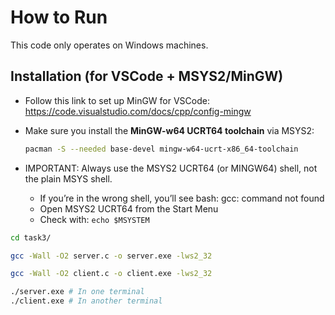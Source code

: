 # How to Run

This code only operates on Windows machines.

## Installation (for VSCode + MSYS2/MinGW)
- Follow this link to set up MinGW for VSCode:  
  https://code.visualstudio.com/docs/cpp/config-mingw

- Make sure you install the **MinGW-w64 UCRT64 toolchain** via MSYS2:
  ```bash
  pacman -S --needed base-devel mingw-w64-ucrt-x86_64-toolchain
  ```

- IMPORTANT: Always use the MSYS2 UCRT64 (or MINGW64) shell, not the plain MSYS shell.
    - If you’re in the wrong shell, you’ll see bash: gcc: command not found
    - Open MSYS2 UCRT64 from the Start Menu
    - Check with: `echo $MSYSTEM`

```bash
cd task3/

gcc -Wall -O2 server.c -o server.exe -lws2_32

gcc -Wall -O2 client.c -o client.exe -lws2_32

./server.exe # In one terminal
./client.exe # In another terminal

```